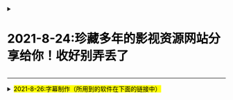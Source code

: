 <details>
  <summary><mark><font color=black><h1>2021-8-24:珍藏多年的影视资源网站分享给你！收好别弄丢了</h1></font></mark></summary>
  <p> - <h4>2021-8-24:珍藏多年的影视资源网站分享给你！收好别弄丢了</h4></p>
  <pre><code>  
电影天堂https://www.dy2018.com/ <br />电影先生 http://dyxs14.com/ <br />555电影https://www.555dy6.com/<br />MK影视https://www.mkvdo.com/<br />KK看剧http://www.kkkanju.com/<br />奈飞星影视https://nfxhd.com/<br />CK电影部落 https://www.ck180.net/   
  </code></pre>
</details>

- - -

<details>
  <summary><mark><font color=black>2021-8-26:字幕制作（所用到的软件在下面的链接中）</font></mark></summary>
  <p> - 2021-8-26:字幕制作（所用到的软件在下面的链接中）</p>
  <pre><code>   
1.下载后将后缀改为ZIP;<br /> 2.如果不会使用，请到西瓜视频搜索云边科技工作室，私信教你修改<br /> 字幕工具  https://www.aliyundrive.com/s/5cuMWBL8RpX    
  </code></pre>
</details>

